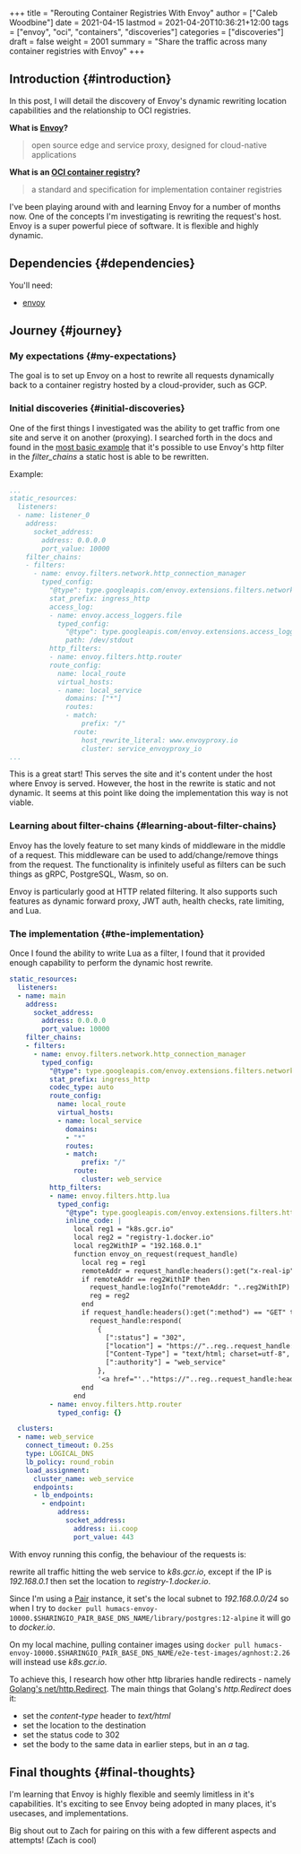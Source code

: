 +++
title = "Rerouting Container Registries With Envoy"
author = ["Caleb Woodbine"]
date = 2021-04-15
lastmod = 2021-04-20T10:36:21+12:00
tags = ["envoy", "oci", "containers", "discoveries"]
categories = ["discoveries"]
draft = false
weight = 2001
summary = "Share the traffic across many container registries with Envoy"
+++

## Introduction {#introduction}

In this post, I will detail the discovery of Envoy's dynamic rewriting location capabilities and the relationship to OCI registries.

****What is [Envoy](https://www.envoyproxy.io/)?****

> open source edge and service proxy, designed for cloud-native applications

****What is an [OCI container registry](https://opencontainers.org/)?****

> a standard and specification for implementation container registries

I've been playing around with and learning Envoy for a number of months now. One of the concepts I'm investigating is rewriting the request's host.
Envoy is a super powerful piece of software. It is flexible and highly dynamic.


## Dependencies {#dependencies}

You'll need:

-   [envoy](https://www.envoyproxy.io/docs/envoy/latest/start/install)


## Journey {#journey}


### My expectations {#my-expectations}

The goal is to set up Envoy on a host to rewrite all requests dynamically back to a container registry hosted by a cloud-provider, such as GCP.


### Initial discoveries {#initial-discoveries}

One of the first things I investigated was the ability to get traffic from one site and serve it on another (proxying).
I searched forth in the docs and found in the [most basic example](https://www.envoyproxy.io/docs/envoy/v1.17.1/start/quick-start/configuration-static) that it's possible to use Envoy's http filter in the _filter\_chains_ a static host is able to be rewritten.

Example:

```yaml
...
static_resources:
  listeners:
  - name: listener_0
    address:
      socket_address:
        address: 0.0.0.0
        port_value: 10000
    filter_chains:
    - filters:
      - name: envoy.filters.network.http_connection_manager
        typed_config:
          "@type": type.googleapis.com/envoy.extensions.filters.network.http_connection_manager.v3.HttpConnectionManager
          stat_prefix: ingress_http
          access_log:
          - name: envoy.access_loggers.file
            typed_config:
              "@type": type.googleapis.com/envoy.extensions.access_loggers.file.v3.FileAccessLog
              path: /dev/stdout
          http_filters:
          - name: envoy.filters.http.router
          route_config:
            name: local_route
            virtual_hosts:
            - name: local_service
              domains: ["*"]
              routes:
              - match:
                  prefix: "/"
                route:
                  host_rewrite_literal: www.envoyproxy.io
                  cluster: service_envoyproxy_io
...
```

This is a great start! This serves the site and it's content under the host where Envoy is served.
However, the host in the rewrite is static and not dynamic. It seems at this point like doing the implementation this way is not viable.


### Learning about filter-chains {#learning-about-filter-chains}

Envoy has the lovely feature to set many kinds of middleware in the middle of a request.
This middleware can be used to add/change/remove things from the request.
The functionality is infinitely useful as filters can be such things as gRPC, PostgreSQL, Wasm, so on.

Envoy is particularly good at HTTP related filtering. It also supports such features as dynamic forward proxy, JWT auth, health checks, rate limiting, and Lua.


### The implementation {#the-implementation}

Once I found the ability to write Lua as a filter, I found that it provided enough capability to perform the dynamic host rewrite.

```yaml
static_resources:
  listeners:
  - name: main
    address:
      socket_address:
        address: 0.0.0.0
        port_value: 10000
    filter_chains:
    - filters:
      - name: envoy.filters.network.http_connection_manager
        typed_config:
          "@type": type.googleapis.com/envoy.extensions.filters.network.http_connection_manager.v3.HttpConnectionManager
          stat_prefix: ingress_http
          codec_type: auto
          route_config:
            name: local_route
            virtual_hosts:
            - name: local_service
              domains:
              - "*"
              routes:
              - match:
                  prefix: "/"
                route:
                  cluster: web_service
          http_filters:
          - name: envoy.filters.http.lua
            typed_config:
              "@type": type.googleapis.com/envoy.extensions.filters.http.lua.v3.Lua
              inline_code: |
                local reg1 = "k8s.gcr.io"
                local reg2 = "registry-1.docker.io"
                local reg2WithIP = "192.168.0.1"
                function envoy_on_request(request_handle)
                  local reg = reg1
                  remoteAddr = request_handle:headers():get("x-real-ip")
                  if remoteAddr == reg2WithIP then
                    request_handle:logInfo("remoteAddr: "..reg2WithIP)
                    reg = reg2
                  end
                  if request_handle:headers():get(":method") == "GET" then
                    request_handle:respond(
                      {
                        [":status"] = "302",
                        ["location"] = "https://"..reg..request_handle:headers():get(":path"),
                        ["Content-Type"] = "text/html; charset=utf-8",
                        [":authority"] = "web_service"
                      },
                      '<a href="'.."https://"..reg..request_handle:headers():get(":path")..'">'.."302".."</a>.\n")
                  end
                end
          - name: envoy.filters.http.router
            typed_config: {}

  clusters:
  - name: web_service
    connect_timeout: 0.25s
    type: LOGICAL_DNS
    lb_policy: round_robin
    load_assignment:
      cluster_name: web_service
      endpoints:
      - lb_endpoints:
        - endpoint:
            address:
              socket_address:
                address: ii.coop
                port_value: 443
```

With envoy running this config, the behaviour of the requests is:

rewrite all traffic hitting the web service to _k8s.gcr.io_, except if the IP is _192.168.0.1_ then set the location to _registry-1.docker.io_.

Since I'm using a [Pair](https://github.com/sharingio/pair) instance, it set's the local subnet to _192.168.0.0/24_ so when I try to `docker pull humacs-envoy-10000.$SHARINGIO_PAIR_BASE_DNS_NAME/library/postgres:12-alpine` it will go to _docker.io_.

On my local machine, pulling container images using `docker pull humacs-envoy-10000.$SHARINGIO_PAIR_BASE_DNS_NAME/e2e-test-images/agnhost:2.26` will instead use _k8s.gcr.io_.

To achieve this, I research how other http libraries handle redirects - namely [Golang's net/http.Redirect](https://golang.org/src/net/http/server.go?s=66471:66536#L2179).
The main things that Golang's _http.Redirect_ does it:

-   set the _content-type_ header to _text/html_
-   set the location to the destination
-   set the status code to 302
-   set the body to the same data in earlier steps, but in an _a_ tag.


## Final thoughts {#final-thoughts}

I'm learning that Envoy is highly flexible and seemly limitless in it's capabilities.
It's exciting to see Envoy being adopted in many places, it's usecases, and implementations.

Big shout out to Zach for pairing on this with a few different aspects and attempts! (Zach is cool)
